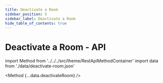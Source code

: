```yaml
---
title: Deactivate a Room
sidebar_position: 5
sidebar_label: Deactivate a Room
hide_table_of_contents: true
---
```


# Deactivate a Room - API

import Method from '../../../src/theme/RestApiMethodContainer'
import data from './data/deactivate-room.json'

<Method
{...data.deactivateRoom}
/>

